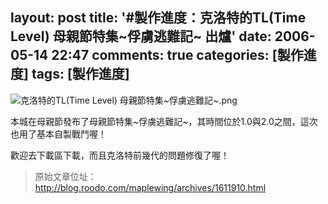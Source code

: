 layout: post
title: '#製作進度：克洛特的TL(Time Level) 母親節特集~俘虜逃難記~ 出爐'
date: 2006-05-14 22:47
comments: true
categories: [製作進度]
tags: [製作進度]
---
![克洛特的TL(Time Level) 母親節特集~俘虜逃難記~.png](/image/33PreQtRli4WewMujGFq_b1459390.png)

本城在母親節發布了母親節特集~俘虜逃難記~，其時間位於1.0與2.0之間，這次也用了基本自製戰鬥喔！

歡迎去下載區下載，而且克洛特前幾代的問題修復了喔！

> 原始文章位址：http://blog.roodo.com/maplewing/archives/1611910.html